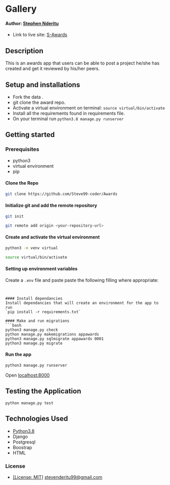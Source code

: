 # Gallery 

#### Author: [Stephen Nderitu](https://github.com/Steve99-coder/Awards)


* Link to live site: [S-Awards]()

## Description
This is an awards app that users can be able to post a project he/she has created and get it reviewed by his/her peers.



## Setup and installations
* Fork the data .
* git clone the award repo.
* Activate a virtual environment on terminal: `source virtual/bin/activate`
* Install all the requirements found in requirements file.
* On your terminal run `python3.8 manage.py runserver`



## Getting started

### Prerequisites
* python3
* virtual environment
* pip

#### Clone the Repo 
```bash
git clone https://github.com/Steve99-coder/Awards
```
#### Initialize git and add the remote repository
```bash
git init
```
```bash
git remote add origin <your-repository-url>
```

#### Create and activate the virtual environment
```bash
python3 -m venv virtual
```

```bash
source virtual/bin/activate
```

#### Setting up environment variables
Create a `.env` file and paste paste the following filling where appropriate:
```


#### Install dependancies
Install dependancies that will create an environment for the app to run
`pip install -r requirements.txt`

#### Make and run migrations
```bash
python3 manage.py check
python manage.py makemigrations appawards
python3 manage.py sqlmigrate appawards 0001
python3 manage.py migrate
```

#### Run the app
```bash
python3 manage.py runserver
```
Open [localhost:8000](http://127.0.0.1:8000/)



## Testing the Application
`python manage.py test`
        
## Technologies Used

* [Python3.8](https://docs.python.org/3/)
* Django 
* Postgresql 
* Boostrap
* HTML

### License

* [[License: MIT]](Licence.md) <stevenderitu99@gmail.com>